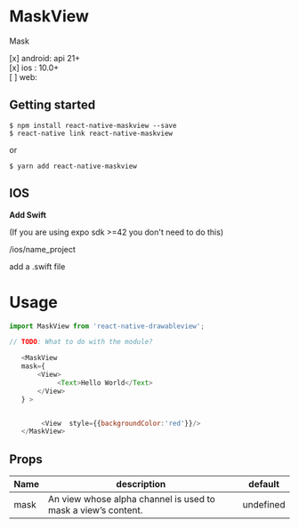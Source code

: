 # MaskView

Mask

[x] android: api 21+   
[x] ios : 10.0+   
[ ] web:   


## Getting started

`$ npm install react-native-maskview --save`  
`$ react-native link react-native-maskview`  
  
or

`$ yarn add react-native-maskview `
    

## IOS

**Add Swift**

(If you are using expo sdk >=42 you don't need to do this)

/ios/name_project

add a .swift file  
  

# Usage
```javascript
import MaskView from 'react-native-drawableview';

// TODO: What to do with the module?

   <MaskView 
   mask={
       <View>
            <Text>Hello World</Text>
       </View>
   } >


        <View  style={{backgroundColor:'red'}}/>
   </MaskView>

```


## Props   

| Name | description  | default |
| --- | --- | --- |
| mask | An view whose alpha channel is used to mask a view’s content.  | undefined |


